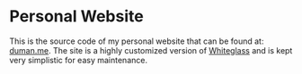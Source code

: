 # Personal Website

This is the source code of my personal website that can be found at: [duman.me](https://duman.me). The site is a highly customized version of [Whiteglass](https://github.com/yous/whiteglass) and is kept very simplistic for easy maintenance.